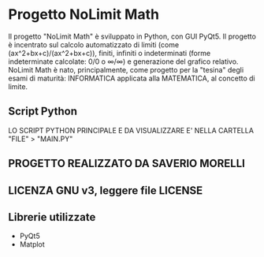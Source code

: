 # Progetto NoLimit Math
Il progetto "NoLimit Math" è sviluppato in Python, con GUI PyQt5.
Il progetto è incentrato sul calcolo automatizzato di limiti (come (ax^2+bx+c)/(ax^2+bx+c)), finiti, infiniti o indeterminati (forme indeterminate calcolate: 0/0 o ∞/∞) e generazione del grafico relativo.
NoLimit Math è nato, principalmente, come progetto per la "tesina" degli esami di maturità: INFORMATICA applicata alla MATEMATICA, al concetto di limite.

## Script Python
LO SCRIPT PYTHON PRINCIPALE E DA VISUALIZZARE E' NELLA CARTELLA "FILE" > "MAIN.PY"

## PROGETTO REALIZZATO DA SAVERIO MORELLI
## LICENZA GNU v3, leggere file LICENSE

## Librerie utilizzate
- PyQt5
- Matplot
